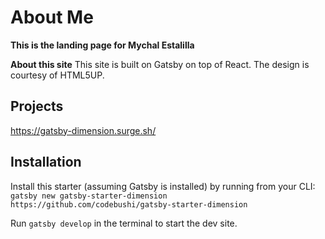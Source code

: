 # About Me

**This is the landing page for Mychal Estalilla**

**About this site**
This site is built on Gatsby on top of React. The design is courtesy of HTML5UP.

## Projects

https://gatsby-dimension.surge.sh/

## Installation

Install this starter (assuming Gatsby is installed) by running from your CLI:
<br/>
`gatsby new gatsby-starter-dimension https://github.com/codebushi/gatsby-starter-dimension`

Run `gatsby develop` in the terminal to start the dev site.
